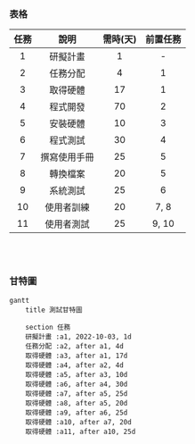 ### 表格
| 任務 |     說明    | 需時(天) | 前置任務 |
| :-: | :---------: | :------: | :-----: |
|  1  |   研擬計畫   |    1    |    -    |
|  2  |   任務分配   |    4    |    1    |
|  3  |   取得硬體   |   17    |    1    |
|  4  |   程式開發   |   70    |    2    |
|  5  |   安裝硬體   |   10    |    3    |
|  6  |   程式測試   |   30    |    4    |
|  7  | 撰寫使用手冊 |   25    |    5    |
|  8  |   轉換檔案   |   20    |    5    |
|  9  |   系統測試   |   25    |    6    |
| 10  |  使用者訓練  |   20    |   7, 8  |
| 11  |  使用者測試  |   25    |  9, 10  |

<br>
<br>

### 甘特圖
```mermaid
gantt
    title 測試甘特圖

    section 任務
    研擬計畫 :a1, 2022-10-03, 1d
    任務分配 :a2, after a1, 4d
    取得硬體 :a3, after a1, 17d
    取得硬體 :a4, after a2, 4d
    取得硬體 :a5, after a3, 10d
    取得硬體 :a6, after a4, 30d
    取得硬體 :a7, after a5, 25d
    取得硬體 :a8, after a5, 20d
    取得硬體 :a9, after a6, 25d
    取得硬體 :a10, after a7, 20d
    取得硬體 :a11, after a10, 25d
```

